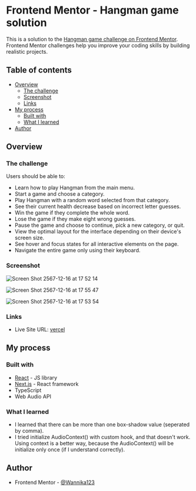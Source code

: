 # Frontend Mentor - Hangman game solution

This is a solution to the [Hangman game challenge on Frontend Mentor](https://www.frontendmentor.io/challenges/hangman-game-rsQiSVLGWn). Frontend Mentor challenges help you improve your coding skills by building realistic projects. 

## Table of contents

- [Overview](#overview)
  - [The challenge](#the-challenge)
  - [Screenshot](#screenshot)
  - [Links](#links)
- [My process](#my-process)
  - [Built with](#built-with)
  - [What I learned](#what-i-learned)
- [Author](#author)

## Overview

### The challenge

Users should be able to:

- Learn how to play Hangman from the main menu.
- Start a game and choose a category.
- Play Hangman with a random word selected from that category.
- See their current health decrease based on incorrect letter guesses.
- Win the game if they complete the whole word.
- Lose the game if they make eight wrong guesses.
- Pause the game and choose to continue, pick a new category, or quit.
- View the optimal layout for the interface depending on their device's screen size.
- See hover and focus states for all interactive elements on the page.
- Navigate the entire game only using their keyboard.

### Screenshot

![Screen Shot 2567-12-16 at 17 52 14](https://github.com/user-attachments/assets/b72b5438-3d31-41d4-81c0-a875f0ba47dc)

![Screen Shot 2567-12-16 at 17 55 47](https://github.com/user-attachments/assets/5a9418a5-d4ca-4fc0-b100-745ee98624d2)

![Screen Shot 2567-12-16 at 17 53 54](https://github.com/user-attachments/assets/532dba4f-eb29-4465-926d-9fa43442fdf3)

### Links

- Live Site URL: [vercel](https://fem-hangman-three.vercel.app/)

## My process

### Built with

- [React](https://reactjs.org/) - JS library
- [Next.js](https://nextjs.org/) - React framework
- TypeScript
- Web Audio API

### What I learned

- I learned that there can be more than one box-shadow value (seperated by comma). 
- I tried initialize AudioContext() with custom hook, and that doesn't work. Using context is a better way, because the AudioContext() will be initialize only once (if I understand correctly). 

## Author

- Frontend Mentor - [@Wannika123](https://www.frontendmentor.io/profile/Wannika123)